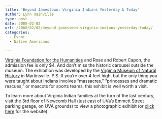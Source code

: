 ```yaml
---
title: 'Beyond Jamestown: Virginia Indians Yesterday & Today'
author: Lynn Rainville
type: post
date: 2008-02-02
url: /2008/02/02/beyond-jamestown-virginia-indians-yesterday-today/
categories:
  - Event
  - Native Americans

---
```

[Virginia Foundation for the Humanities](http://www.locohistory.org/blog/albemarle/?attachment_id=186) and Rose and Robert Capon, the admission fee is only $4. And don&#8217;t miss the historic carousel outside the museum. The exhibition was developed by the [Virginia Museum of Natural History][2] in Martinsville. P.S. If you&#8217;re over 4 feet high, but the only thing you were taught about Indians involves &#8220;massacres,&#8221; &#8220;princesses and dramatic rescues,&#8221; or mascots for sports teams, this exhibit is well worth a visit.

To learn more about Virginia Indian families at the turn of the last century, visit the 3rd floor of Newcomb Hall (just east of UVa&#8217;s Emmett Street parking garage, on UVA grounds) to view a photographic exihibit (or [click here][3] for the website).

 [1]: http://www.vadm.org/
 [2]: http://www.vmnh.net/
 [3]: http://www.faculty.sbc.edu/lrainville/VAIndiansExhibit/index.html
